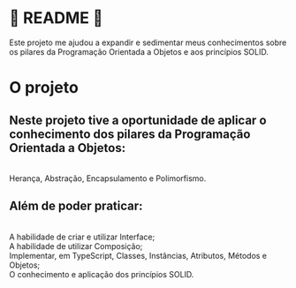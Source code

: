 # :rocket: README :rocket:
Este projeto me ajudou a expandir e sedimentar meus conhecimentos sobre os pilares da Programação Orientada a Objetos e aos princípios SOLID.
<br />

<h1>O projeto</h1>
<h2> Neste projeto tive a oportunidade de aplicar o conhecimento dos pilares da Programação Orientada a Objetos:</h2>
<br />
Herança, Abstração, Encapsulamento e Polimorfismo.
<br />
<h2>Além de poder praticar:</h2>
<br />
A habilidade de criar e utilizar Interface;
<br />
A habilidade de utilizar Composição;
<br />
Implementar, em TypeScript, Classes, Instâncias, Atributos, Métodos e Objetos;
<br />
O conhecimento e aplicação dos princípios SOLID.

